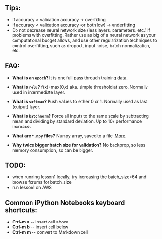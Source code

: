 ## Tips:
* If accuracy > validation accuracy -> overfitting
* If accuracy < validation accuracy (or both low) -> underfitting
* Do not decrease neural network size (less layers, parameters, etc.) if problems with overfitting. Rather use as big of a neural network as your computational budget allows, and use other regularization techniques to control overfitting, such as dropout, input noise, batch normalization, etc.


## FAQ:

- **What is an `epoch`?** It is one full pass through training data.
- **What is `relu`?** f(x)=max(0,x) aka. simple threshold at zero. Normally used in intermediate layer.
- **What is `softmax`?** Push values to either 0 or 1. Normally used as last (output) layer.
- **What is `batchnorm`?** Force all inputs to the same scale by subtracting mean and dividing by standard deviation. Up to 10x performance increase.

- **What are `*.npy` files?** Numpy array, saved to a file. [More](https://stackoverflow.com/questions/4090080/what-is-the-way-data-is-stored-in-npy).
- **Why twice bigger batch size for validation?** No backprop, so less memory consumption, so can be bigger.


## TODO:
* when running lesson1 locally, try increasing the batch_size=64 and browse forums for batch_size
* run lesson1 on AWS

## Common iPython Notebooks keyboard shortcuts:

- **Ctrl-m a** -- insert cell above
- **Ctrl-m b** -- insert cell below
- **Ctrl-m m** -- convert to Markdown cell
